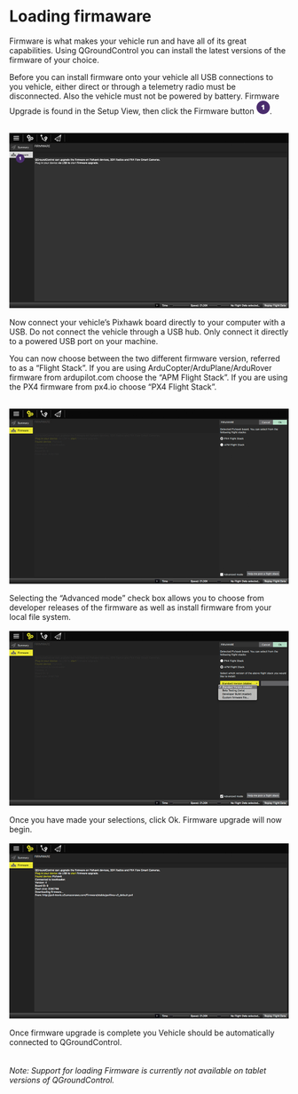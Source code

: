 # Loading firmaware
Firmware is what makes your vehicle run and have all of its great capabilities. Using QGroundControl you can install the latest versions of the firmware of your choice.

Before you can install firmware onto your vehicle all USB connections to you vehicle, either direct or through a telemetry radio must be disconnected. Also the vehicle must not be powered by battery. Firmware Upgrade is found in the Setup View, then click the Firmware button ![](images/01.png).
<br><br>

![](images/setup/02_loading_firmare_screen_home.png)

Now connect your vehicle’s Pixhawk board directly to your computer with a USB. Do not connect the vehicle through a USB hub. Only connect it directly to a powered USB port on your machine.

You can now choose between the two different firmware version, referred to as a “Flight Stack”. If you are using ArduCopter/ArduPlane/ArduRover firmware from ardupilot.com choose the “APM Flight Stack”. If you are using the PX4 firmware from px4.io choose “PX4 Flight Stack”.
<br><br>

![](images/setup/02_loading_firmare_screen_edit.png)

Selecting the “Advanced mode” check box allows you to choose from developer releases of the firmware as well as install firmware from your local file system.
<br><br>
![](images/setup/02_loading_firmare_screen_edit_02.png)

Once you have made your selections, click Ok. Firmware upgrade will now begin.
<br><br>
![](images/setup/02_loading_firmare_screen_upgrade.png)

Once firmware upgrade is complete you Vehicle should be automatically connected to QGroundControl. 
<br><br><br>
*Note: Support for loading Firmware is currently not available on tablet versions of QGroundControl.*
